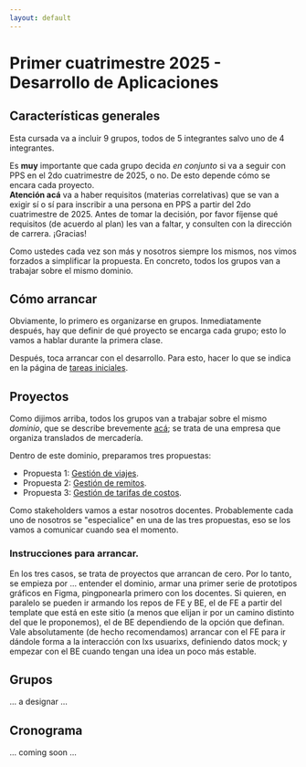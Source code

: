 ```yaml
---
layout: default
---
```


# Primer cuatrimestre 2025 - Desarrollo de Aplicaciones

## Características generales

Esta cursada va a incluir 9 grupos, todos de 5 integrantes salvo uno de 4 integrantes.

Es **muy** importante que cada grupo decida _en conjunto_ si va a seguir con PPS en el 2do cuatrimestre de 2025, o no. De esto depende cómo se encara cada proyecto.  
**Atención acá** va a haber requisitos (materias correlativas) que se van a exigir sí o sí para inscribir a una persona en PPS a partir del 2do cuatrimestre de 2025. Antes de tomar la decisión, por favor fíjense qué requisitos (de acuerdo al plan) les van a faltar, y consulten con la dirección de carrera. ¡Gracias!

Como ustedes cada vez son más y nosotros siempre los mismos, nos vimos forzados a simplificar la propuesta. En concreto, todos los grupos van a trabajar sobre el mismo dominio.

## Cómo arrancar

Obviamente, lo primero es organizarse en grupos. Inmediatamente después, hay que definir de qué proyecto se encarga cada grupo; esto lo vamos a hablar durante la primera clase.

Después, toca arrancar con el desarrollo. Para esto, hacer lo que se indica en la página de [tareas iniciales](../tareas-iniciales.md).

## Proyectos

Como dijimos arriba, todos los grupos van a trabajar sobre el mismo _dominio_, que se describe brevemente [acá](../contexto-logistica.md); se trata de una empresa que organiza translados de mercadería.

Dentro de este dominio, preparamos tres propuestas:

- Propuesta 1: [Gestión de viajes](../propuesta-1-logistica.md).
- Propuesta 2: [Gestión de remitos](../propuesta-2-logistica.md).
- Propuesta 3: [Gestión de tarifas de costos](../propuesta-3-logistica.md).

Como stakeholders vamos a estar nosotros docentes. Probablemente cada uno de nosotros se "especialice" en una de las tres propuestas, eso se los vamos a comunicar cuando sea el momento.

### Instrucciones para arrancar.

En los tres casos, se trata de proyectos que arrancan de cero. Por lo tanto, se empieza por ... entender el dominio, armar una primer serie de prototipos gráficos en Figma, pingponearla primero con los docentes. Si quieren, en paralelo se pueden ir armando los repos de FE y BE, el de FE a partir del template que está en este sitio (a menos que elijan ir por un camino distinto del que le proponemos), el de BE dependiendo de la opción que definan.  
Vale absolutamente (de hecho recomendamos) arrancar con el FE para ir dándole forma a la interacción con lxs usuarixs, definiendo datos mock; y empezar con el BE cuando tengan una idea un poco más estable.

## Grupos

... a designar ...

## Cronograma

... coming soon ...
